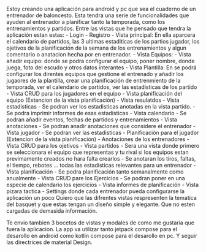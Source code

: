 Estoy creando una aplicación para android y pc que sea el cuaderno de un entrenador de baloncesto. Esta tendra una serie de funcionalidades que ayuden al entrenador a planificar tanto la temporada, como los entrenamientos y partidos.
Entre las vistas que he pensado que tendra la aplicación estan estas:
    - Login
    - Registro
    - Vista principal: En ella aparcera el calendario de partidos, las 3 ultimas estaditicas de los partios jugador, los ojetivos de la planificación de la semana de los entrenamientos y algun comentario o anatacion hecha por en entrenador.
    - Vista Equipos:
        - Vista añadir equipo: donde se podra configurar el equipo, poner nombre, donde juega, foto del escudo y otros datos interantes
        - Vista Plantilla: En se podrá configurar los direntes equipos que gestione el entrenado y añadir los jugaores de la plantilla, crear una planificación de entrenmiento de la temporada, ver el calendario de partidos, ver las estadisticas de los partido
            - Vista CRUD para los jugadores en el equipo
            - Vista planificación del equipo (Extencion de la vista planificación)
            - Vista resulatdos
            - Vista estadisticas
                - Se podran ver los estadisticas anotadas en la vista partido.
                - Se podra imprimir informes de esas estadisticas
            - Vista calendario
                - Se podran añadir eventos, fechas de partidos y entrenamientos
            - Vista anotaciones
                - Se podran anadir anotaciones que considere el entrenador
            - Vista jugador
                - Se podran ver las estadisticas
                - Planificación para el jugador (Extencion de la vista planificación)
                - Anotaciones de los entrenadores
            - Vista CRUD para los ojetivos
    - Vista partidos
        - Sera una vista donde primero se seleccionara el equipo que representas y tu rival si los equipos estan previmamente creados no hara falta crearlos
        - Se anotaran los tiros, faltas, el tiempo, rebotes ... todas las estadisticas relevantes para un entrenador
    - Vista planificación
        - Se podra planificación tanto semanalmente como anualmente
        - Vista CRUD pare los Ejercicios
        - Se podran poner en una especie de calendario los ejercicios
        - Vista informes de planificación
    - Vista pizara tactica
    - Settings donde cada entrenador pueda configurarse la aplicación un poco
Quiero que las difrentes vistas respresenten la tematica del basquet y que estas tengan un diseño simple y elegante. Que no esten cargadas de demasida información.

Te envio tambien 3 bocetos de vistas y modales de como me gustaria que fuera la aplicacion. La app va utilizar tanto jetpack compose para el desarollo en android como kotlin compose para el desarollo en pc. Y seguir las directrices de material Design.
